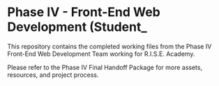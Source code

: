 # Phase IV - Front-End Web Development (Student_
This repository contains the completed working files from the Phase IV Front-End Web Development Team working for R.I.S.E. Academy.

Please refer to the Phase IV Final Handoff Package for more assets, resources, and project process.
